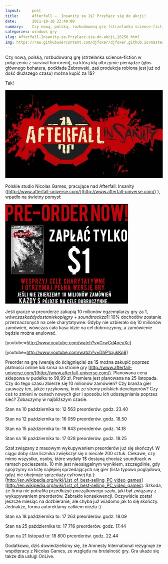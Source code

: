 ```yaml
---
layout:     post
title:      Afterfall —  Insanity za 1$? Przyłącz się do akcji!
date:       2011-10-10 23:40:00
summary:    Czy nową, polską, rozbudowaną grę (strzelanka science-fiction w połączeniu z survival horrorem), na którą idą olbrzymie pieniądze (głos głównego bohatera, podkłada Żebrowski, zaś produkcja robiona jest już od dość dłuższego czasu) można kupić za 1$?Tak!<!----><!---->Polskie studio Nicolas Games, pracujące nad Afterfall —  Insanity (http — //www.afterfall-universe.com/ ), wpadło na świetny pomysł — <!---...
categories: windows gry
slug: Afterfall-Insanity-za-Przylacz-sie-do-akcji,28256.html
img: https://raw.githubusercontent.com/djfoxer/djfoxer.github.io/master/_img/2011-10-10-_179_/g_-_-x-_-_-_x20111010232646_1.jpg
---
```




Czy nową, polską, rozbudowaną grę (strzelanka science-fiction w połączeniu z survival horrorem), na którą idą olbrzymie pieniądze (głos głównego bohatera, podkłada Żebrowski, zaś produkcja robiona jest już od dość dłuższego czasu) można kupić za 1$?

Tak!



![desk](https://raw.githubusercontent.com/djfoxer/djfoxer.github.io/master/_img/2011-10-10-_179_/g_-_-x-_-_-_x20111010232646_1.jpg)

 

Polskie studio Nicolas Games, pracujące nad Afterfall: Insanity ([http://www.afterfall-universe.com/](http://www.afterfall-universe.com/) ), wpadło na świetny pomysł:



![desk](https://raw.githubusercontent.com/djfoxer/djfoxer.github.io/master/_img/2011-10-10-_179_/g_-_-x-_-_-_x20111010233718_2.jpg)

 

Jeśli gracze w preorderze zakupią 10 milionów egzemplarzy gry za 1$, wówczas każdy dostanie kopię gry+soundtrack za 1$! 10% dochodów zostanie przeznaczonych na cele charytatywne. Gdyby nie uzbierało się 10 milionów zamówień, wówczas cała kasa idzie na cel dobroczynny, a zamówienie będzie można anulować.


[youtube=http://www.youtube.com/watch?v=GrwCd4oeuXc]



[youtube=http://www.youtube.com/watch?v=DhP1cjukKq8]

Preorder na grę (wersję do ściągnięcia) za 1$ można zakupić poprzez płatności online lub smsa na stronie gry [http://www.afterfall-universe.com/](http://www.afterfall-universe.com/).  Planowana cena sklepowa w pudełku to 99,99 zł. Premiera jest planowana na 25 listopada. Czy do tego czasu zbierze się 10 milionów zamówień? Czy branża gier zauważy ten, jakże ryzykowny, krok ze strony polskich developerów? Czy coś to zmieni w cenach nowych gier i sposobu ich udostępniania poprzez sieć?
Zobaczymy w najbliższym czasie.

Stan na 10 października to: 12 563 preorderów.
godz. 23.40

Stan na 12 października to: 16 059 preorderów.
godz. 18.50

Stan na 15 października to: 16 843 preorderów.
godz. 14.18

Stan na 16 października to: 17 028 preorderów.
godz. 18.25

Szał związany z masowym wykupywaniem preorderów już się skończył. W ciągu doby stan licznika zwiększył się o niecałe 200 sztuk. Ciekawe, czy mimo wszystko, osoby, które wydały 1$ dostaną chociaż soundtrack w ramach pocieszenia. 
10 mln jest nieosiągalnym wynikiem, szczególnie, gdy spojrzymy na listę najlepiej sprzedających się gier (lista typowo poglądowa, gdyż nie obejmuje sprzedaży cyfrowej itp.): [http://en.wikipedia.org/wiki/List_of_best-selling_PC_video_games](http://en.wikipedia.org/wiki/List_of_best-selling_PC_video_games).  Szkoda, że firma nie potrafiła przedłużyć początkowego szału, jaki był związany z wykupywaniem preorderów. Zabrakło konsekwencji. Oczywiście został jeszcze miesiąc na dozbieranie, ale chyba już wiadomo jak to się skończy. Jednakże, forma autoreklamy całkiem niezła :)


Stan na 18 października to: 17 263 preorderów.
godz. 18.09

Stan na 25 października to: 17 716 preorderów.
godz. 17.44

Stan na 21 listopad to: 18 800 preorderów.
godz. 22.44

Dodatkowo, dziś dowiedzieliśmy się, że  Amnesty International rezygnuje ze współpracy z  Nicolas Games, ze względu na brutalność gry. Gra ukaże się także dla usługi OnLive.
